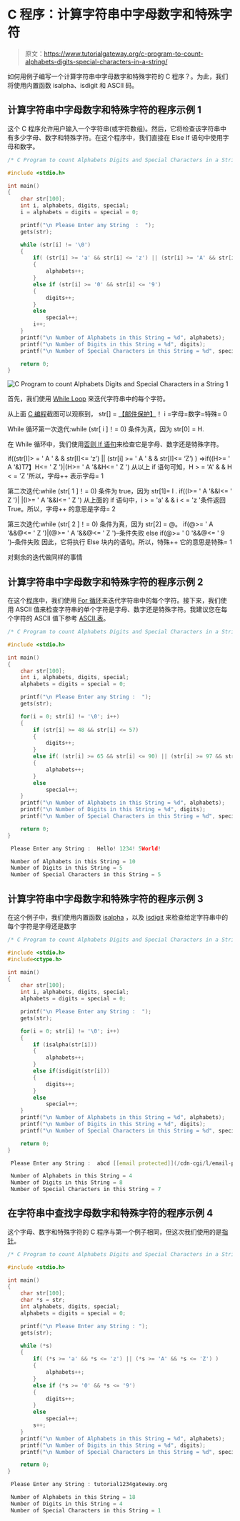 # C 程序：计算字符串中字母数字和特殊字符

> 原文：<https://www.tutorialgateway.org/c-program-to-count-alphabets-digits-special-characters-in-a-string/>

如何用例子编写一个计算字符串中字母数字和特殊字符的 C 程序？。为此，我们将使用内置函数 isalpha、isdigit 和 ASCII 码。

## 计算字符串中字母数字和特殊字符的程序示例 1

这个 C 程序允许用户输入一个字符串(或字符数组)。然后，它将检查该字符串中有多少字母、数字和特殊字符。在这个程序中，我们直接在 Else If 语句中使用字母和数字。

```c
/* C Program to count Alphabets Digits and Special Characters in a String */

#include <stdio.h>

int main()
{
  	char str[100];
  	int i, alphabets, digits, special;
  	i = alphabets = digits = special = 0;

  	printf("\n Please Enter any String  :  ");
  	gets(str);

  	while (str[i] != '\0')
  	{
  		if( (str[i] >= 'a' && str[i] <= 'z') || (str[i] >= 'A' && str[i] <= 'Z') )
  		{
  			alphabets++;  	
 		}
  		else if (str[i] >= '0' && str[i] <= '9')
  		{
  			digits++;  	
  		}    
  		else
    		special++;
    	i++;
	}
    printf("\n Number of Alphabets in this String = %d", alphabets);  
	printf("\n Number of Digits in this String = %d", digits);  
	printf("\n Number of Special Characters in this String = %d", special);  	

  	return 0;
}
```

![C Program to count Alphabets Digits and Special Characters in a String 1](img/85f56453d2e60f616cfea7d4190149e5.png)

首先，我们使用 [While Loop](https://www.tutorialgateway.org/while-loop-in-c/) 来迭代字符串中的每个字符。

从上面 [C 编程](https://www.tutorialgateway.org/c-programming/)截图可以观察到，
str[] = [【邮件保护】](/cdn-cgi/l/email-protection)！
i =字母=数字=特殊= 0

While 循环第一次迭代:while (str[ i ]！= 0)
条件为真，因为 str[0] = H.

在 While 循环中，我们使用[否则 If 语句](https://www.tutorialgateway.org/if-else-statement-in-c/)来检查它是字母、数字还是特殊字符。

if((str[I]> = ' A ' & & str[I]<= ‘z’) || (str[i] >= ' A ' & & str[I]<= ‘Z’) )
=>if((H>= ' A '&)T7】H<= ' Z ')|(H>= ' A '&&H<= ' Z ')
从以上 if 语句可知，H > = 'A' & & H < = 'Z '所以，字母++
表示字母= 1

第二次迭代:while (str[ 1 ]！= 0)
条件为 true，因为 str[1]= I .
if((I>= ' A '&&I<= ' Z ')| |(I>= ' A '&&I<= ' Z ')
从上面的 if 语句中，i > = 'a' & & i < = 'z '条件返回 True。所以，字母++
的意思是字母= 2

第三次迭代:while (str[ 2 ]！= 0)
条件为真，因为 str[2] = @。
if(@>= ' A '&&@<= ' Z ')|(@>= ' A '&&@<= ' Z ')–条件失败
else if(@>= ' 0 '&&@<= ' 9 ')–条件失败
因此，它将执行 Else 块内的语句。所以，特殊++
它的意思是特殊= 1

对剩余的迭代做同样的事情

## 计算字符串中字母数字和特殊字符的程序示例 2

在这个[程序](https://www.tutorialgateway.org/c-programming-examples/)中，我们使用 [For 循环](https://www.tutorialgateway.org/for-loop-in-c-programming/)来迭代字符串中的每个字符。接下来，我们使用 ASCII 值来检查字符串的单个字符是字母、数字还是特殊字符。我建议您在每个字符的 ASCII 值下参考 [ASCII 表](https://www.tutorialgateway.org/ascii-table/)。

```c
/* C Program to count Alphabets Digits and Special Characters in a String */

#include <stdio.h>

int main()
{
  	char str[100];
  	int i, alphabets, digits, special;
  	alphabets = digits = special = 0;

  	printf("\n Please Enter any String :  ");
  	gets(str);

  	for(i = 0; str[i] != '\0'; i++)
  	{
  		if (str[i] >= 48 && str[i] <= 57)
  		{
  			digits++;  	
 		}
  		else if( (str[i] >= 65 && str[i] <= 90) || (str[i] >= 97 && str[i] <= 122) )
  		{
  			alphabets++; 	
  		}    
  		else
    		special++;
	}
    printf("\n Number of Alphabets in this String = %d", alphabets);  
	printf("\n Number of Digits in this String = %d", digits);  
	printf("\n Number of Special Characters in this String = %d", special);  	

  	return 0;
}
```

```c
 Please Enter any String :  Hello! 1234! 5World!

 Number of Alphabets in this String = 10
 Number of Digits in this String = 5
 Number of Special Characters in this String = 5
```

## 计算字符串中字母数字和特殊字符的程序示例 3

在这个例子中，我们使用内置函数 [isalpha](https://www.tutorialgateway.org/isalpha-in-c-programming/) ，以及 [isdigit](https://www.tutorialgateway.org/isdigit-in-c-programming/) 来检查给定字符串中的每个字符是字母还是数字

```c
/* C Program to count Alphabets Digits and Special Characters in a String */

#include <stdio.h>
#include<ctype.h>

int main()
{
  	char str[100];
  	int i, alphabets, digits, special;
  	alphabets = digits = special = 0;

  	printf("\n Please Enter any String :  ");
  	gets(str);

  	for(i = 0; str[i] != '\0'; i++)
  	{
  		if (isalpha(str[i]))
  		{
  			alphabets++;  	
 		}
  		else if(isdigit(str[i]))
  		{
  			digits++; 	
  		}    
  		else
    		special++;
	}
    printf("\n Number of Alphabets in this String = %d", alphabets);  
	printf("\n Number of Digits in this String = %d", digits);  
	printf("\n Number of Special Characters in this String = %d", special);  	

  	return 0;
}
```

```c
 Please Enter any String :  abcd [[email protected]](/cdn-cgi/l/email-protection)#$ 14789235

 Number of Alphabets in this String = 4
 Number of Digits in this String = 8
 Number of Special Characters in this String = 7
```

## 在字符串中查找字母数字和特殊字符的程序示例 4

这个字母、数字和特殊字符的 C 程序与第一个例子相同，但这次我们使用的是[指针](https://www.tutorialgateway.org/pointers-in-c/)。

```c
/* C Program to count Alphabets Digits and Special Characters in a String */

#include <stdio.h>

int main()
{
  	char str[100];
  	char *s = str;
  	int alphabets, digits, special;
  	alphabets = digits = special = 0;

  	printf("\n Please Enter any String : ");
  	gets(str);

  	while (*s)
  	{
  		if( (*s >= 'a' && *s <= 'z') || (*s >= 'A' && *s <= 'Z') )
  		{
  			alphabets++;  	
 		}
  		else if (*s >= '0' && *s <= '9')
  		{
  			digits++;  	
  		}    
  		else
    		special++;
    	s++;
	}
    printf("\n Number of Alphabets in this String = %d", alphabets);  
	printf("\n Number of Digits in this String = %d", digits);  
	printf("\n Number of Special Characters in this String = %d", special);  	

  	return 0;
}
```

```c
 Please Enter any String : tutorial1234gateway.org

 Number of Alphabets in this String = 18
 Number of Digits in this String = 4
 Number of Special Characters in this String = 1
```